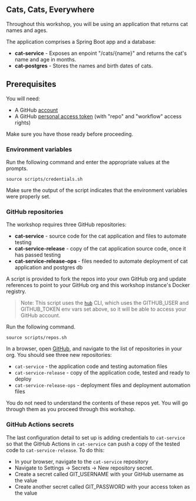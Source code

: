 ## Cats, Cats, Everywhere

Throughout this workshop, you will be using an application that returns cat names and ages.

The application comprises a Spring Boot app and a database:
- **cat-service** - Exposes an enpoint "/cats/{name}" and returns the cat's name and age in months.
- **cat-postgres** - Stores the names and birth dates of cats.

## Prerequisites

You will need:
- A GitHub [account](https://github.com)
- A GitHub [personal access token](https://helphub.com/en/github/authenticating-to-github/creating-a-personal-access-token-for-the-command-line) (with "repo" and "workflow" access rights)
  
Make sure you have those ready before proceeding.

### Environment variables

Run the following command and enter the appropriate values at the prompts.
```execute-1
source scripts/credentials.sh
```

Make sure the output of the script indicates that the environment variables were properly set.

### GitHub repositories

The workshop requires three GitHub repositories:
- **cat-service** - source code for the cat application and files to automate testing
- **cat-service-release** - copy of the cat application source code, once it has passed testing
- **cat-service-release-ops** - files needed to automate deployment of cat application and postgres db

A script is provided to fork the repos into your own GitHub org and update references to point to your GitHub org and this workshop instance's Docker registry.
> Note: This script uses the [`hub`](https://hub.github.com/) CLI, which uses the GITHUB_USER and GITHUB_TOKEN env vars set above, so it will be able to access your GitHub account.

Run the following command.
```execute-1
source scripts/repos.sh
```

In a browser, open [GitHub](https://github.com), and navigate to the list of repositories in your org.
You should see three new repositories:
- `cat-service` - the application code and testing automation files
- `cat-service-release` - copy of the application code, tested and ready to deploy
- `cat-service-release-ops` - deployment files and deployment automation files

You do not need to understand the contents of these repos yet. 
You will go through them as you proceed through this workshop.

### GitHub Actions secrets

The last configuration detail to set up is adding credentials to `cat-service` so that the GitHub Actions in `cat-service` can push a copy of the tested code to `cat-service-release`. To do this:
- In your browser, navigate to the `cat-service` repository
- Navigate to Settings -> Secrets -> New repository secret.
- Create a secret called GIT_USERNAME with your GitHub username as the value
- Create another secret called GIT_PASSWORD with your access token as the value
